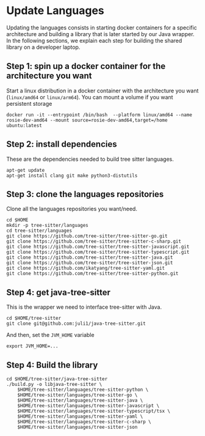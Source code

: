 # Update Languages

Updating the languages consists in starting docker containers for a specific architecture and building a library that is later started by our Java wrapper.
In the following sections, we explain each step for building the shared library on a developer laptop.

## Step 1: spin up a docker container for the architecture you want

Start a linux distribution in a docker container with the architecture you want (`linux/amd64` or `linux/arm64`).
You can mount a volume if you want persistent storage

```
docker run -it --entrypoint /bin/bash  --platform linux/amd64 --name rosie-dev-amd64 --mount source=rosie-dev-amd64,target=/home ubuntu:latest
```


## Step 2: install dependencies

These are the dependencies needed to build tree sitter languages.

```shell
apt-get update
apt-get install clang git make python3-distutils
```


## Step 3: clone the languages repositories

Clone all the languages repositories you want/need.

```shell
cd $HOME
mkdir -p tree-sitter/languages
cd tree-sitter/languages
git clone https://github.com/tree-sitter/tree-sitter-go.git
git clone https://github.com/tree-sitter/tree-sitter-c-sharp.git
git clone https://github.com/tree-sitter/tree-sitter-javascript.git
git clone https://github.com/tree-sitter/tree-sitter-typescript.git
git clone https://github.com/tree-sitter/tree-sitter-java.git
git clone https://github.com/tree-sitter/tree-sitter-json.git
git clone https://github.com/ikatyang/tree-sitter-yaml.git
git clone https://github.com/tree-sitter/tree-sitter-python.git
```


## Step 4: get java-tree-sitter

This is the wrapper we need to interface tree-sitter with Java.

```shell
cd $HOME/tree-sitter
git clone git@github.com:juli1/java-tree-sitter.git
```

And then, set the `JVM_HOME` variable

```shell
export JVM_HOME=...
```


## Step 4: Build the library

```shell
cd $HOME/tree-sitter/java-tree-sitter
./build.py -o libjava-tree-sitter \
    $HOME/tree-sitter/languages/tree-sitter-python \
    $HOME/tree-sitter/languages/tree-sitter-go \
    $HOME/tree-sitter/languages/tree-sitter-java \
    $HOME/tree-sitter/languages/tree-sitter-javascript \
    $HOME/tree-sitter/languages/tree-sitter-typescript/tsx \
    $HOME/tree-sitter/languages/tree-sitter-yaml \
    $HOME/tree-sitter/languages/tree-sitter-c-sharp \
    $HOME/tree-sitter/languages/tree-sitter-json
```
